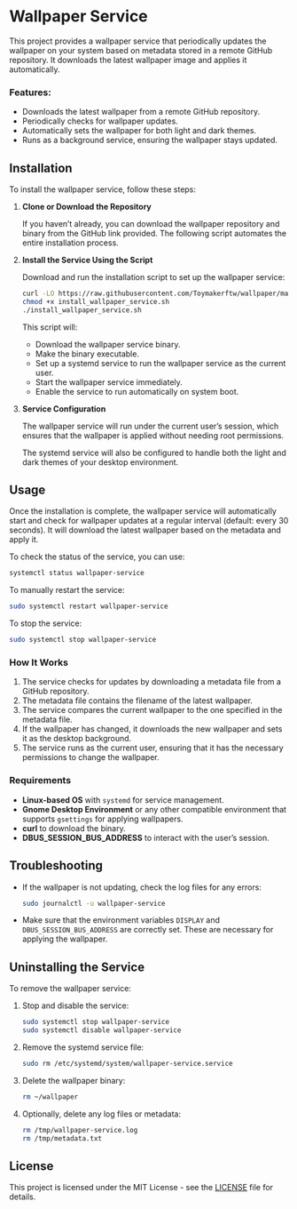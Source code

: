 # Wallpaper Service

This project provides a wallpaper service that periodically updates the wallpaper on your system based on metadata stored in a remote GitHub repository. It downloads the latest wallpaper image and applies it automatically.

### Features:
- Downloads the latest wallpaper from a remote GitHub repository.
- Periodically checks for wallpaper updates.
- Automatically sets the wallpaper for both light and dark themes.
- Runs as a background service, ensuring the wallpaper stays updated.
  
## Installation

To install the wallpaper service, follow these steps:

1. **Clone or Download the Repository**

   If you haven’t already, you can download the wallpaper repository and binary from the GitHub link provided. The following script automates the entire installation process.

2. **Install the Service Using the Script**

   Download and run the installation script to set up the wallpaper service:

   ```bash
   curl -LO https://raw.githubusercontent.com/Toymakerftw/wallpaper/main/install_wallpaper_service.sh
   chmod +x install_wallpaper_service.sh
   ./install_wallpaper_service.sh
   ```

   This script will:
   - Download the wallpaper service binary.
   - Make the binary executable.
   - Set up a systemd service to run the wallpaper service as the current user.
   - Start the wallpaper service immediately.
   - Enable the service to run automatically on system boot.

3. **Service Configuration**

   The wallpaper service will run under the current user’s session, which ensures that the wallpaper is applied without needing root permissions.

   The systemd service will also be configured to handle both the light and dark themes of your desktop environment.

## Usage

Once the installation is complete, the wallpaper service will automatically start and check for wallpaper updates at a regular interval (default: every 30 seconds). It will download the latest wallpaper based on the metadata and apply it.

To check the status of the service, you can use:

```bash
systemctl status wallpaper-service
```

To manually restart the service:

```bash
sudo systemctl restart wallpaper-service
```

To stop the service:

```bash
sudo systemctl stop wallpaper-service
```

### How It Works

1. The service checks for updates by downloading a metadata file from a GitHub repository.
2. The metadata file contains the filename of the latest wallpaper.
3. The service compares the current wallpaper to the one specified in the metadata file.
4. If the wallpaper has changed, it downloads the new wallpaper and sets it as the desktop background.
5. The service runs as the current user, ensuring that it has the necessary permissions to change the wallpaper.

### Requirements

- **Linux-based OS** with `systemd` for service management.
- **Gnome Desktop Environment** or any other compatible environment that supports `gsettings` for applying wallpapers.
- **curl** to download the binary.
- **DBUS_SESSION_BUS_ADDRESS** to interact with the user’s session.

## Troubleshooting

- If the wallpaper is not updating, check the log files for any errors:

  ```bash
  sudo journalctl -u wallpaper-service
  ```

- Make sure that the environment variables `DISPLAY` and `DBUS_SESSION_BUS_ADDRESS` are correctly set. These are necessary for applying the wallpaper.

## Uninstalling the Service

To remove the wallpaper service:

1. Stop and disable the service:

   ```bash
   sudo systemctl stop wallpaper-service
   sudo systemctl disable wallpaper-service
   ```

2. Remove the systemd service file:

   ```bash
   sudo rm /etc/systemd/system/wallpaper-service.service
   ```

3. Delete the wallpaper binary:

   ```bash
   rm ~/wallpaper
   ```

4. Optionally, delete any log files or metadata:

   ```bash
   rm /tmp/wallpaper-service.log
   rm /tmp/metadata.txt
   ```

## License

This project is licensed under the MIT License - see the [LICENSE](LICENSE) file for details.
